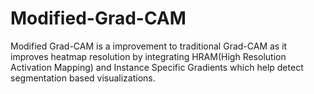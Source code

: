 # Modified-Grad-CAM
Modified Grad-CAM is a improvement to traditional Grad-CAM as it improves heatmap resolution by integrating HRAM(High Resolution Activation Mapping) and Instance Specific Gradients which help detect segmentation based visualizations.    
